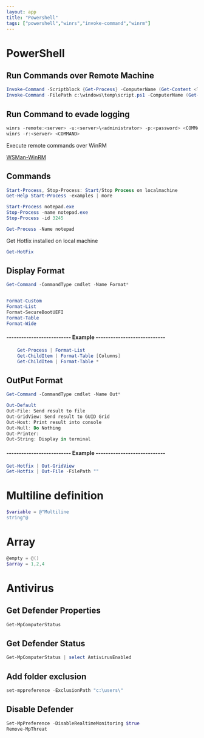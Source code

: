 ```yaml
---
layout: app
title: "Powershell"
tags: ["powershell","winrs","invoke-command","winrm"]
---
```



# PowerShell

## Run Commands over Remote Machine

```powershell
Invoke-Command -Scriptblock {Get-Process} -ComputerName (Get-Content <list_servers>)
Invoke-Command -FilePath c:\windows\temp\script.ps1 -ComputerName (Get-Content <list_servers>)
```

## Run Command to evade logging

```powershell
winrs -remote:<server> -u:<server>\<administrator> -p:<password> <COMMAND>
winrs -r:<server> <COMMAND>
```

Execute remote commands over WinRM

[WSMan-WinRM](https://github.com/bohops/WSMan-WinRM)


## Commands

```powershell
Start-Process, Stop-Process: Start/Stop Process on localmachine
Get-Help Start-Process -examples | more
```

```powershell
Start-Process notepad.exe
Stop-Process -name notepad.exe
Stop-Process -id 3245
```

```powershell
Get-Process -Name notepad
```

Get Hotfix installed on local machine

```powershell
Get-HotFix
```

## Display Format 

```powershell
Get-Command -CommandType cmdlet -Name Format*


Format-Custom
Format-List
Format-SecureBootUEFI
Format-Table
Format-Wide
```


#### -------------------------- Example ----------------------------
```powershell
	Get-Process | Format-List
	Get-ChildItem | Format-Table [Columns]
	Get-ChildItem | Format-Table *
```

## OutPut Format
```powershell
Get-Command -CommandType cmdlet -Name Out*

Out-Default
Out-File: Send result to file
Out-GridView: Send result to GUID Grid
Out-Host: Print result into console
Out-Null: Do Nothing
Out-Printer: 
Out-String: Display in terminal
```

#### -------------------------- Example ----------------------------

```powershell
Get-Hotfix | Out-GridView
Get-Hotfix | Out-File -FilePath ""
```

# Multiline definition

```powershell
$variable = @"Multiline
string"@
```

# Array

```powershell
@empty = @()
$array = 1,2,4
```


# Antivirus

## Get Defender Properties

```powershell
Get-MpComputerStatus
```

## Get Defender Status
```powershell
Get-MpComputerStatus | select AntivirusEnabled
```

## Add folder exclusion
```powershell
set-mppreference -ExclusionPath "c:\users\"
```

## Disable Defender
```powershell
Set-MpPreference -DisableRealtimeMonitoring $true
Remove-MpThreat
```